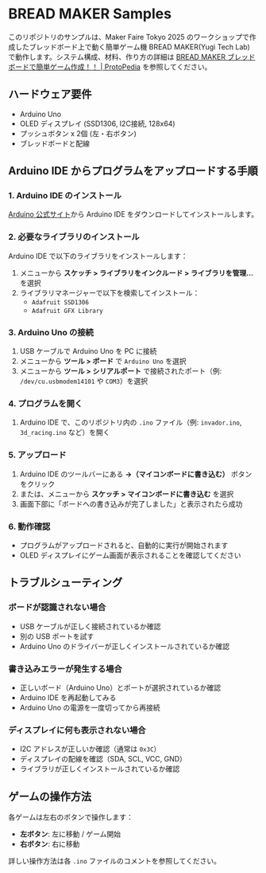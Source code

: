 # BREAD MAKER Samples

このリポジトリのサンプルは、Maker Faire Tokyo 2025 のワークショップで作成したブレッドボード上で動く簡単ゲーム機 BREAD MAKER(Yugi Tech Lab) で動作します。システム構成、材料、作り方の詳細は [BREAD MAKER ブレッドボードで簡単ゲーム作成！！ | ProtoPedia](https://protopedia.net/prototype/7594) を参照してください。

## ハードウェア要件

- Arduino Uno
- OLED ディスプレイ (SSD1306, I2C接続, 128x64)
- プッシュボタン x 2個 (左・右ボタン)
- ブレッドボードと配線

## Arduino IDE からプログラムをアップロードする手順

### 1. Arduino IDE のインストール

[Arduino 公式サイト](https://www.arduino.cc/en/software)から Arduino IDE をダウンロードしてインストールします。

### 2. 必要なライブラリのインストール

Arduino IDE で以下のライブラリをインストールします：

1. メニューから **スケッチ > ライブラリをインクルード > ライブラリを管理...** を選択
2. ライブラリマネージャーで以下を検索してインストール：
   - `Adafruit SSD1306`
   - `Adafruit GFX Library`

### 3. Arduino Uno の接続

1. USB ケーブルで Arduino Uno を PC に接続
2. メニューから **ツール > ボード** で `Arduino Uno` を選択
3. メニューから **ツール > シリアルポート** で接続されたポート（例: `/dev/cu.usbmodem14101` や `COM3`）を選択

### 4. プログラムを開く

1. Arduino IDE で、このリポジトリ内の `.ino` ファイル（例: `invador.ino`, `3d_racing.ino` など）を開く

### 5. アップロード

1. Arduino IDE のツールバーにある **→（マイコンボードに書き込む）** ボタンをクリック
2. または、メニューから **スケッチ > マイコンボードに書き込む** を選択
3. 画面下部に「ボードへの書き込みが完了しました」と表示されたら成功

### 6. 動作確認

- プログラムがアップロードされると、自動的に実行が開始されます
- OLED ディスプレイにゲーム画面が表示されることを確認してください

## トラブルシューティング

### ボードが認識されない場合

- USB ケーブルが正しく接続されているか確認
- 別の USB ポートを試す
- Arduino Uno のドライバーが正しくインストールされているか確認

### 書き込みエラーが発生する場合

- 正しいボード（Arduino Uno）とポートが選択されているか確認
- Arduino IDE を再起動してみる
- Arduino Uno の電源を一度切ってから再接続

### ディスプレイに何も表示されない場合

- I2C アドレスが正しいか確認（通常は `0x3C`）
- ディスプレイの配線を確認（SDA, SCL, VCC, GND）
- ライブラリが正しくインストールされているか確認

## ゲームの操作方法

各ゲームは左右のボタンで操作します：

- **左ボタン**: 左に移動 / ゲーム開始
- **右ボタン**: 右に移動

詳しい操作方法は各 `.ino` ファイルのコメントを参照してください。
